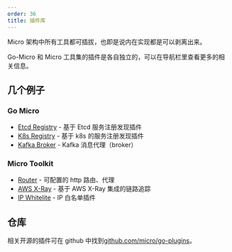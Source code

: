 ```yaml
---
order: 36
title: 插件库
---
```


Micro 架构中所有工具都可插拔，也即是说内在实现都是可以剥离出来。

Go-Micro 和 Micro 工具集的插件是各自独立的，可以在导航栏里查看更多的相关信息。

## 几个例子

### Go Micro

- [Etcd Registry](https://github.com/micro/go-plugins/tree/master/registry/etcd) - 基于 Etcd 服务注册发现插件
- [K8s Registry](https://github.com/micro/go-plugins/tree/master/registry/kubernetes) - 基于 k8s 的服务注册发现插件
- [Kafka Broker](https://github.com/micro/go-plugins/tree/master/broker/kafka) - Kafka 消息代理（broker）

### Micro Toolkit

- [Router](https://github.com/micro/go-plugins/tree/master/micro/router) - 可配置的 http 路由、代理
- [AWS X-Ray](https://github.com/micro/go-plugins/tree/master/micro/trace/awsxray) - 基于 AWS X-Ray 集成的链路追踪
- [IP Whitelite](https://github.com/micro/go-plugins/tree/master/micro/ip_whitelist) - IP 白名单插件

## 仓库

相关开源的插件可在 github 中找到[github.com/micro/go-plugins](https://github.com/micro/go-plugins)。
